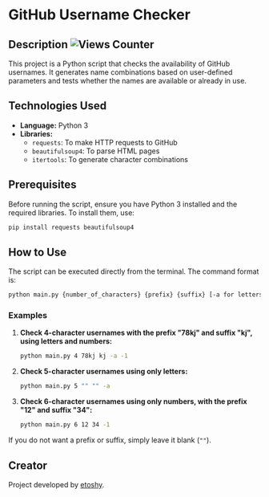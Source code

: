 # GitHub Username Checker

## Description ![Views Counter](https://views-counter.vercel.app/badge?pageId=https%3A%2F%2Fgithub%2Ecom%2Fetoshy%2FGitHub-Username-Checker&leftColor=000000&rightColor=ffffff&type=total&label=Viewers&style=none)
This project is a Python script that checks the availability of GitHub usernames. It generates name combinations based on user-defined parameters and tests whether the names are available or already in use.

## Technologies Used
- **Language:** Python 3
- **Libraries:**
  - `requests`: To make HTTP requests to GitHub
  - `beautifulsoup4`: To parse HTML pages
  - `itertools`: To generate character combinations

## Prerequisites
Before running the script, ensure you have Python 3 installed and the required libraries. To install them, use:

```bash
pip install requests beautifulsoup4
```

## How to Use
The script can be executed directly from the terminal. The command format is:

```bash
python main.py {number_of_characters} {prefix} {suffix} [-a for letters] [-1 for numbers]
```

### Examples
1. **Check 4-character usernames with the prefix "78kj" and suffix "kj", using letters and numbers:**
   ```bash
   python main.py 4 78kj kj -a -1
   ```

2. **Check 5-character usernames using only letters:**
   ```bash
   python main.py 5 "" "" -a
   ```

3. **Check 6-character usernames using only numbers, with the prefix "12" and suffix "34":**
   ```bash
   python main.py 6 12 34 -1
   ```

If you do not want a prefix or suffix, simply leave it blank (`""`).

## Creator
Project developed by [etoshy](https://github.com/etoshy).
